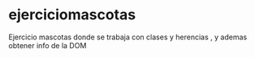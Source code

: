 # ejerciciomascotas
Ejercicio mascotas donde se trabaja con clases y herencias , y ademas obtener info de la DOM
